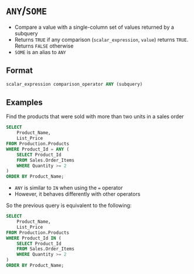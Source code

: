 # `ANY`/`SOME`

- Compare a value with a single-column set of values returned by a subquery
- Returns `TRUE` if any comparison (`scalar_expression`, `value`) returns `TRUE`. Returns `FALSE` otherwise
- `SOME` is an alias to `ANY`

## Format

```sql
scalar_expression comparison_operator ANY (subquery)
```

## Examples

Find the products that were sold with more than two units in a sales order

```sql
SELECT
    Product_Name,
    List_Price
FROM Production.Products
WHERE Product_Id = ANY (
    SELECT Product_Id
    FROM Sales.Order_Items
    WHERE Quantity >= 2
)
ORDER BY Product_Name;
```

- `ANY` is similar to `IN` when using the `=` operator
- However, it behaves differently with other operators

So the previous query is equivalent to the following:

```sql
SELECT
    Product_Name,
    List_Price
FROM Production.Products
WHERE Product_Id IN (
    SELECT Product_Id
    FROM Sales.Order_Items
    WHERE Quantity >= 2
)
ORDER BY Product_Name;
```

